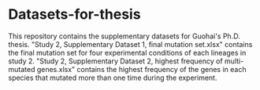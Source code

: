 # Datasets-for-thesis
This repository contains the supplementary datasets for Guohai's Ph.D. thesis.
"Study 2, Supplementary Dataset 1, final mutation set.xlsx" contains the final mutation set for four experimental conditions of each lineages in study 2.
"Study 2, Supplementary Dataset 2, highest frequency of multi-mutated genes.xlsx" contains the highest frequency of the genes in each species that mutated more than one time during the experiment.
